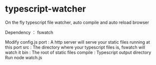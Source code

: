 # typescript-watcher
On the fly typescript file watcher, auto compile and auto reload browser

Dependency ： fswatch

Modify config.js
  port : A http server will serve your static files running at this port
  src : The directory where your typescript files is, fswatch will watch it
  bin : The root of static files
  compile : Typescript output directory
Run 
  node watch.js
